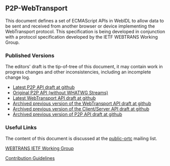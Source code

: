 ## P2P-WebTransport

This document defines a set of ECMAScript APIs in WebIDL to allow data to be sent
and received from another browser or device implementing the WebTransport
protocol. This specification is being developed in conjunction with a protocol
specification developed by the IETF WEBTRANS Working Group.

### Published Versions

The editors' draft is the tip-of-tree of this document, it may contain work in
progress changes and other inconsistencies, including an incomplete change log.

* [Latest P2P API draft at github](https://w3c.github.io/p2p-webtransport/)
* [Original P2P API (without WHATWG Streams)](https://webrtc.internaut.com/ortc/#quic-transport*)
* [Latest WebTransport API draft at github](https://wicg.github.io/web-transport/)
* [Archived previous version of the WebTransport API draft at github](https://w3c.github.io/p2p-webtransport/webtransport.html)
* [Archived previous version of the Client/Server API draft at github](https://w3c.github.io/p2p-webtransport/cs.html)
* [Archived previous version of P2P API draft at github](https://w3c.github.io/p2p-webtransport/index-old.html)

### Useful Links

The content of this document is discussed at the
[public-ortc](https://lists.w3.org/Archives/Public/public-ortc/)
mailing list.

[WEBTRANS IETF Working Group](https://tools.ietf.org/wg/webtrans/)

[Contribution Guidelines](CONTRIBUTING.md)
